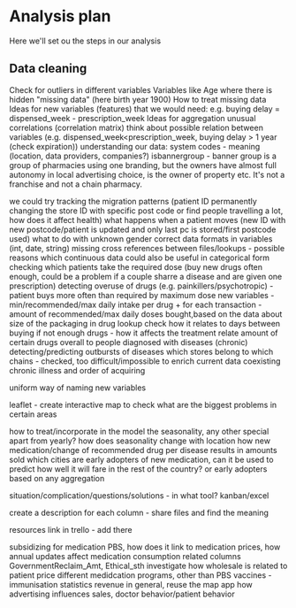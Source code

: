 # Analysis plan
Here we'll set ou the steps in our analysis

## Data cleaning
Check for outliers in different variables
Variables like Age where there is hidden "missing data" (here birth year 1900)
How to treat missing data 
Ideas for new variables (features) that we would need:
e.g. buying delay = dispensed_week - prescription_week
Ideas for aggregation
unusual correlations (correlation matrix)
think about possible relation between variables (e.g. dispensed_week<prescription_week, buying delay > 1 year (check expiration))
understanding our data:
system codes - meaning (location, data providers, companies?)
isbannergroup - banner group is a group of pharmacies using one branding, but the owners have almost full autonomy in local advertising choice, is the owner of property etc. It's not a franchise and not a chain pharmacy.

we could try tracking the migration patterns (patient ID permanently changing the store ID with specific post code or find people
travelling a lot, how does it affect health)
what happens when a patient moves (new ID with new postcode/patient is updated and only last pc is stored/first postcode used)
what to do with unknown gender
correct data formats in variables (int, date, string)
missing cross references between files/lookups - possible reasons
which continuous data could also be useful in categorical form
checking which patients take the required dose (buy new drugs often enough, could be a problem if a couple sharre a disease and are
given one prescription)
detecting overuse of drugs (e.g. painkillers/psychotropic) - patient buys more often than required by maximum dose
new variables - min/recommended/max daily intake per drug + 
for each transaction - amount of recommended/max daily doses bought,based on the data about size of the packaging in drug lookup
check how it relates to days between buying
if not enough drugs - how it affects the treatment
relate amount of certain drugs overall to people diagnosed with diseases (chronic)
detecting/predicting outbursts of diseases
which stores belong to which chains - checked, too difficult/impossible to enrich current data
coexisting chronic illness and order of acquiring



uniform way of naming new variables

leaflet - create interactive map to check what are the biggest problems in certain areas

how to treat/incorporate in the model the seasonality, any other special apart from yearly?
how does seasonality change with location
how new medication/change of recommended drug per disease results in amounts sold
which cities are early adopters of new medication, can it be used to predict how well it will fare in the rest of the country?
or early adopters based on any aggregation

situation/complication/questions/solutions - in what tool? kanban/excel

create a description for each column - share files and find the meaning

resources link in trello - add there

subsidizing for medication PBS, how does it link to medication prices, how annual updates affect medication consumption
related columns GovernmentReclaim_Amt, Ethical_sth
investigate how wholesale is related to patient price
different medidcation programs, other than PBS
vaccines - immunisation statistics
revenue in general, reuse the map app
how advertising influences sales, doctor behavior/patient behavior
